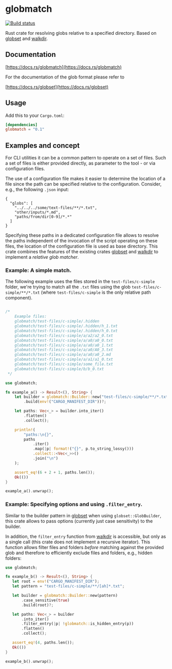 
# globmatch

[![Build status](https://github.com/lmapii/globmatch/workflows/ci/badge.svg)](https://github.com/lmapii/globmatch/actions)

Rust crate for resolving globs relative to a specified directory. Based on [globset][globset] and [walkdir][walkdir].

## Documentation

[https://docs.rs/globmatch](https://docs.rs/globmatch)

For the documentation of the glob format please refer to

[https://docs.rs/globset](https://docs.rs/globset)

## Usage

Add this to your `Cargo.toml`:

```toml
[dependencies]
globmatch = "0.1"
```

## Examples and concept


For CLI utilities it can be a common pattern to operate on a set of files. Such a set of files is either provided directly, as parameter to the tool - or via configuration files.

The use of a configuration file makes it easier to determine the location of a file since the path can be specified relative to the configuration. Consider, e.g., the following `.json` input:

```json,no_run
{
  "globs": [
    "../../../some/text-files/**/*.txt",
    "other/inputs/*.md",
    "paths/from/dir[0-9]/*.*"
  ]
}
```

Specifying these paths in a dedicated configuration file allows to resolve the paths independent of the invocation of the script operating on these files, the location of the configuration file is used as base directory. This crate combines the features of the existing crates [globset][globset] and [walkdir][walkdir] to implement a *relative glob matcher*.

### Example: A simple match.

The following example uses the files stored in the `test-files/c-simple` folder, we're trying to match all the `.txt` files using the glob `test-files/c-simple/**/*.txt` (where `test-files/c-simple` is the only relative path component).

```rust

/*
    Example files:
    globmatch/test-files/c-simple/.hidden
    globmatch/test-files/c-simple/.hidden/h_1.txt
    globmatch/test-files/c-simple/.hidden/h_0.txt
    globmatch/test-files/c-simple/a/a2/a2_0.txt
    globmatch/test-files/c-simple/a/a0/a0_0.txt
    globmatch/test-files/c-simple/a/a0/a0_1.txt
    globmatch/test-files/c-simple/a/a0/A0_3.txt
    globmatch/test-files/c-simple/a/a0/a0_2.md
    globmatch/test-files/c-simple/a/a1/a1_0.txt
    globmatch/test-files/c-simple/some_file.txt
    globmatch/test-files/c-simple/b/b_0.txt
 */

use globmatch;

fn example_a() -> Result<(), String> {
    let builder = globmatch::Builder::new("test-files/c-simple/**/*.txt")
        .build(env!("CARGO_MANIFEST_DIR"))?;

    let paths: Vec<_> = builder.into_iter()
        .flatten()
        .collect();

    println!(
        "paths:\n{}",
        paths
            .iter()
            .map(|p| format!("{}", p.to_string_lossy()))
            .collect::<Vec<_>>()
            .join("\n")
    );

    assert_eq!(6 + 2 + 1, paths.len());
    Ok(())
}

example_a().unwrap();
```

### Example: Specifying options and using `.filter_entry`.

Similar to the builder pattern in [globset][globset] when using `globset::GlobBuilder`, this crate allows to pass options (currently just case sensitivity) to the builder.

In addition, the `filter_entry` function from [walkdir][walkdir] is accessible, but only as a single call (this crate does not implement a recursive iterator). This function allows filter files and folders *before* matching against the provided glob and therefore to efficiently exclude files and folders, e.g., hidden folders:

 ```rust
use globmatch;

fn example_b() -> Result<(), String> {
    let root = env!("CARGO_MANIFEST_DIR");
    let pattern = "test-files/c-simple/**/[ah]*.txt";

    let builder = globmatch::Builder::new(pattern)
        .case_sensitive(true)
        .build(root)?;

    let paths: Vec<_> = builder
        .into_iter()
        .filter_entry(|p| !globmatch::is_hidden_entry(p))
        .flatten()
        .collect();

    assert_eq!(4, paths.len());
    Ok(())
}

example_b().unwrap();
 ```

[globset]: https://docs.rs/globset
[walkdir]: https://docs.rs/walkdir